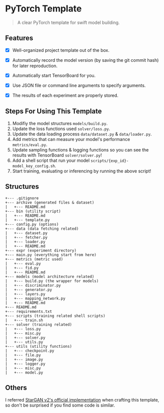 # PyTorch Template
> A clear PyTorch template for swift model building.

## Features
+ [x] Well-organized project template out of the box.
+ [x] Automatically record the model version (by saving the git commit hash) for later reproduction.
+ [x] Automatically start TensorBoard for you.
+ [x] Use JSON file or command line arguments to specify arguments.
+ [x] The results of each experiment are properly stored.


## Steps For Using This Template
1. Modifiy the model structures `models/build.py`.
2. Update the loss functions used `solver/loss.py`.
3. Update the data loading process `data/dataset.py` & `data/loader.py`.
4. Add metrics that can measure your model's performance `metrics/eval.py`.
5. Update sampling functions & logging functions so you can see the results with TensorBoard `solver/solver.py`!
6. Add a shell script that run your model `scripts/{exp_id}-model_key_config.sh`.
7. Start training, evaluating or inferencing by running the above script!

## Structures
```
+--- .gitignore
+--- archive (generated files & dataset)
|   +--- README.md
+--- bin (utility script)
|   +--- README.md
|   +--- template.py
+--- config.py (options)
+--- data (data fetching related)
|   +--- dataset.py
|   +--- fetcher.py
|   +--- loader.py
|   +--- README.md
+--- expr (experiment directory)
+--- main.py (everything start from here)
+--- metrics (metric used)
|   +--- eval.py
|   +--- fid.py
|   +--- README.md
+--- models (model architecture related)
|   +--- build.py (the wrapper for models)
|   +--- discriminator.py
|   +--- generator.py
|   +--- layers.py
|   +--- mapping_network.py
|   +--- README.md
+--- README.md
+--- requirements.txt
+--- scripts (training related shell scripts)
|   +--- train.sh
+--- solver (training related)
|   +--- loss.py
|   +--- misc.py
|   +--- solver.py
|   +--- utils.py
+--- utils (utility functions)
|   +--- checkpoint.py
|   +--- file.py
|   +--- image.py
|   +--- logger.py
|   +--- misc.py
|   +--- model.py
```

## Others
I referred [StarGAN v2's official implementation](https://github.com/clovaai/stargan-v2) when crafting this template, 
so don't be surprised if you find some code is similar.
